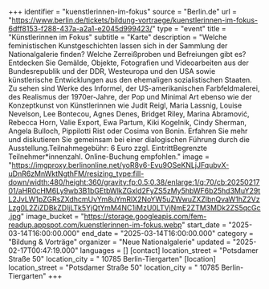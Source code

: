 +++
identifier = "kuenstlerinnen-im-fokus"
source = "Berlin.de"
url = "https://www.berlin.de/tickets/bildung-vortraege/kuenstlerinnen-im-fokus-6dff8153-f288-437a-a2a1-e2045d999423/"
type = "event"
title = "Künstlerinnen im Fokus"
subtitle = "Karte"
description = "Welche feministischen Kunstgeschichten lassen sich in der Sammlung der Nationalgalerie finden? Welche Zerreißproben und Befreiungen gibt es? Entdecken Sie Gemälde, Objekte, Fotografien und Videoarbeiten aus der Bundesrepublik und der DDR, Westeuropa und den USA sowie künstlerische Entwicklungen aus den ehemaligen sozialistischen Staaten. Zu sehen sind Werke des Informel, der US-amerikanischen Farbfeldmalerei, des Realismus der 1970er-Jahre, der Pop und Minimal Art ebenso wie der Konzeptkunst von Künstlerinnen wie Judit Reigl, Maria Lassnig, Louise Nevelson, Lee Bontecou, Agnes Denes, Bridget Riley, Marina Abramović, Rebecca Horn, Valie Export, Ewa Partum, Kiki Kogelnik, Cindy Sherman, Angela Bulloch, Pippilotti Rist oder Cosima von Bonin. Erfahren Sie mehr und diskutieren Sie gemeinsam bei einer dialogischen Führung durch die Ausstellung.Teilnahmegebühr: 6 Euro zzgl. EintrittBegrenzte Teilnehmer*innenzahl. Online-Buchung empfohlen."
image = "https://imgproxy.berlinonline.net/yoR8y6-Evu9OSeKNLjJFqubvX-uDnR6zMnWktNgthFM/resizing_type:fill-down/width:480/height:360/gravity:fp:0.5:0.38/enlarge:1/q:70/cb:2025021701/aHR0cHM6Ly9wb3B1bGEtbWlkZGxld2FyZS5zMy5hbWF6b25hd3MuY29tL2JvLW1pZGRsZXdhcmUvYm8uYmRlX2NoYW5uZWwuZXZlbnQvaW1hZ2VzLzg0L2ZiZDBkZDljLTk5YjQtYmM4NC1iMzU0LTVjNmE2ZTM3MDk2ZS5qcGc.jpg"
image_bucket = "https://storage.googleapis.com/fem-readup.appspot.com/kuenstlerinnen-im-fokus.webp"
start_date = "2025-03-14T16:00:00.000"
end_date = "2025-03-14T16:00:00.000"
category = "Bildung & Vorträge"
organizer = "Neue Nationalgalerie"
updated = "2025-02-17T00:47:19.000"
languages = []
[contact]
location_street = "Potsdamer Straße 50"
location_city = " 10785 Berlin-Tiergarten"
[location]
location_street = "Potsdamer Straße 50"
location_city = " 10785 Berlin-Tiergarten"
+++